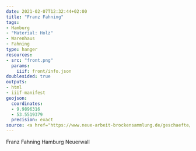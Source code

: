 ```yaml
---
date: 2021-02-07T12:32:44+02:00
title: "Franz Fahning"
tags:
- Hamburg
- "Material: Holz"
- Warenhaus
- Fahning
type: hanger
resources:
- src: "front.png"
  params:
    iiif: front/info.json
doublesided: true
outputs:
- html
- iiif-manifest
geojson:
  coordinates:
  - 9.9896316
  - 53.5519379
  precision: exact
source: <a href="https://www.neue-arbeit-brockensammlung.de/geschaefte/gebrauchtmoebelkaufhaus/">Brockensammlung</a>
---
```

Franz Fahning Hamburg Neuerwall

